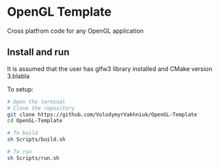 # OpenGL Template
Cross platfrom code for any OpenGL application

## Install and run
It is assumed that the user has glfw3 library installed and CMake version 3.blabla

To setup:
``` bash
# Open the terminal
# Clone the repository
git clone https://github.com/VolodymyrVakhniuk/OpenGL-Template
cd OpenGL-Template

# To build
sh Scripts/build.sh

# To run
sh Scripts/run.sh
```



